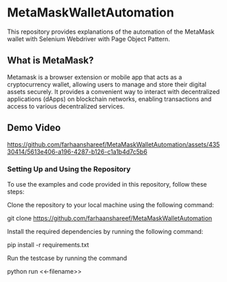 # MetaMaskWalletAutomation
This repository provides explanations of the automation of the MetaMask wallet with Selenium Webdriver with Page Object Pattern.

## What is MetaMask?

Metamask is a browser extension or mobile app that acts as a cryptocurrency wallet, allowing users to manage and store their digital assets securely. It provides a convenient way to interact with decentralized applications (dApps) on blockchain networks, enabling transactions and access to various decentralized services.

## Demo Video

https://github.com/farhaanshareef/MetaMaskWalletAutomation/assets/43530414/5613e406-a196-4287-b126-c1a1b4d7c5b6


### Setting Up and Using the Repository
To use the examples and code provided in this repository, follow these steps:

Clone the repository to your local machine using the following command:


git clone https://github.com/farhaanshareef/MetaMaskWalletAutomation


Install the required dependencies by running the following command:


pip install -r requirements.txt

Run the testcase by running the command

python run <<-filename>>

